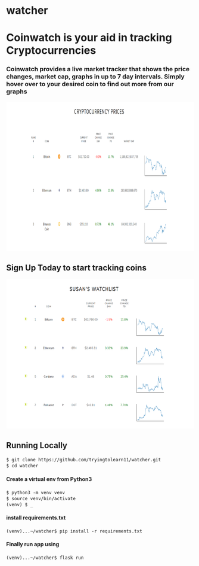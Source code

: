 # watcher



<h1> Coinwatch is your aid in tracking Cryptocurrencies</h1>

<h3>Coinwatch provides a live market tracker that shows the price changes, market cap, graphs in up to 7 day intervals. Simply hover over to your desired coin to find out more from our graphs</h3>

<img src="https://github.com/tryingtolearn11/watcher/blob/main/app/static/coinwatch.png" width=900 height= 400></img>


<h2> Sign Up Today to start tracking coins</h2>
<img src="https://github.com/tryingtolearn11/watcher/blob/main/app/static/watchlist.png" width=700 height=400></img>

<h2> Running Locally </h2>

```
$ git clone https://github.com/tryingtolearn11/watcher.git
$ cd watcher
```

<h4> Create a virtual env from Python3 </h4>

```
$ python3 -m venv venv
$ source venv/bin/activate
(venv) $ _
```

<h4> install requirements.txt </h4>

```
(venv)...~/watcher$ pip install -r requirements.txt

```
<h4> Finally run app using </h4>

```
(venv)...~/watcher$ flask run

```



